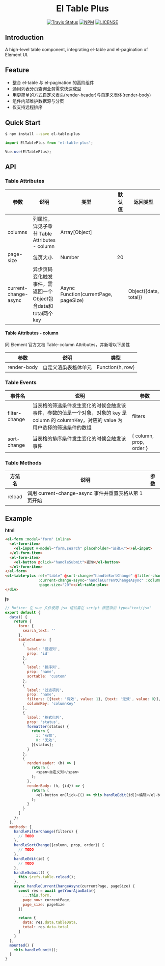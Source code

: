 <h1 align="center">El Table Plus</h1>

<p align="center">
  <a href="https://travis-ci.org/chikara-chan/el-table-plus"><img alt="Travis Status" src="https://img.shields.io/travis/chikara-chan/el-table-plus/master.svg"></a>
  <a href="https://www.npmjs.com/package/el-table-plus"><img alt="NPM" src="https://img.shields.io/npm/v/el-table-plus.svg"></a>
  <a href="https://github.com/chikara-chan/el-table-plus/blob/master/LICENSE"><img alt="LICENSE" src="https://img.shields.io/npm/l/el-table-plus.svg"></a>
</p>

## Introduction

A high-level table component, integrating el-table and el-pagination of Element UI.

## Feature

- 整合 el-table 与 el-pagination 的高阶组件
- 通用列表分页查询业务需求快速成型
- 用更简单的方式自定义表头(render-header)与自定义表体(render-body)
- 组件内部维护数据源与分页
- 仅支持远程排序

## Quick Start

``` bash
$ npm install --save el-table-plus
```

``` js
import ElTablePlus from 'el-table-plus';

Vue.use(ElTablePlus);
```

## API

### Table Attributes

参数 | 说明 | 类型 | 默认值 | 返回类型
--- | --- | --- | --- | ---
columns | 列属性，详见子章节 Table Attributes - column | Array[Object] | | |
page-size | 每页大小 | Number | 20 | |
current-change-async | 异步页码变化触发事件，需返回一个Object包含data和total两个key | Async Function(currentPage, pageSize) | | Object({data, total})

#### Table Attributes - column

同 Element 官方文档 Table-column Attributes，并新增以下属性

参数 | 说明 | 类型
--- | --- | ---
render-body | 自定义渲染表格体单元 | Function(h, row)

### Table Events

事件名 | 说明 | 参数
--- | --- | ---
filter-change | 当表格的筛选条件发生变化的时候会触发该事件，参数的值是一个对象，对象的 key 是 column 的 columnKey，对应的 value 为用户选择的筛选条件的数组 | filters
sort-change | 当表格的排序条件发生变化的时候会触发该事件 | { column, prop, order }

### Table Methods

方法名 | 说明 | 参数
--- | --- | ---
reload | 调用 current-change-async 事件并重置表格从第 1 页开始 |

## Example

**html**

``` html
<el-form :model="form" inline>
  <el-form-item>
    <el-input v-model="form.search" placeholder="请输入"></el-input>
  </el-form-item>
  <el-form-item>
    <el-button @click="handleSubmit">查询</el-button>
  </el-form-item>
</el-form>
<el-table-plus ref="table" @sort-change="handleSortChange" @filter-change="handleFilterChange"
               :current-change-async="handleCurrentChangeAsync" :columns="tableColumns"
               :page-size="20"></el-table-plus>
</div>
```

**js**

``` js
// Notice: 在 vue 文件使用 jsx 语法需在 script 标签添加 type="text/jsx"
export default {
  data() {
    return {
      form: {
        search_text: ''
      },
      tableColumns: [
        {
          label: '普通列',
          prop: 'id'
        },
        {
          label: '排序列',
          prop: 'name',
          sortable: 'custom'
        },
        {
          label: '过滤项列',
          prop: 'name',
          filters: [{text: '有效', value: 1}, {text: '无效', value: 0}],
          columnKey: 'columnKey'
        },
        {
          label: '格式化列',
          prop: 'status',
          formatter(status) {
            return {
              1: '有效',
              0: '无效',
            }[status];
          }
        },
        {
          renderHeader: (h) => {
            return (
              <span>自定义列</span>
            );
          },
          renderBody: (h, {id}) => {
            return (
              <el-button onClick={() => this.handleEdit(id)}>编辑</el-button>
            );
          }
        }
      ]
    };
  },
  methods: {
    handleFilterChange(filters) {
      // TODO
    },
    handleSortChange({column, prop, order}) {
      // TODO
    },
    handleEdit(id) {
      // TODO
    },
    handleSubmit() {
      this.$refs.table.reload();
    },
    async handleCurrentChangeAsync(currentPage, pageSize) {
      const res = await getYourAjaxData({
        ...this.form,
        page_now: currentPage,
        page_size: pageSize
      })

      return {
        data: res.data.tableData,
        total: res.data.total
      }
    }
  },
  mounted() {
    this.handleSubmit();
  }
}
```
